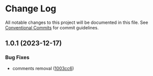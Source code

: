 # Change Log

All notable changes to this project will be documented in this file.
See [Conventional Commits](https://conventionalcommits.org) for commit guidelines.

## 1.0.1 (2023-12-17)


### Bug Fixes

* comments removal ([1003cc6](https://github.com/RaDangelo/ds.e/commit/1003cc6ddfe02794bf04c2f26edd892c629335ff))
